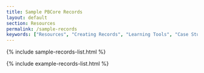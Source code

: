 ```yaml
---
title: Sample PBCore Records
layout: default
section: Resources
permalink: /sample-records
keywords: ["Resources", "Creating Records", "Learning Tools", "Case Studies"]
---
```


{% include sample-records-list.html %}

{% include example-records-list.html %}

